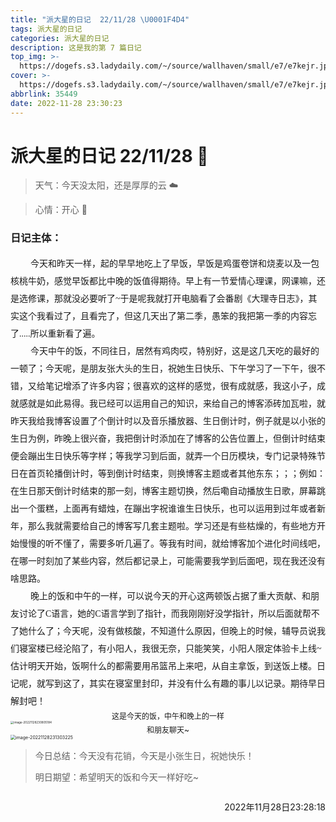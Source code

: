 ```yaml
---
title: "派大星的日记  22/11/28 \U0001F4D4"
tags: 派大星的日记
categories: 派大星的日记
description: 这是我的第 7 篇日记
top_img: >-
  https://dogefs.s3.ladydaily.com/~/source/wallhaven/small/e7/e7kejr.jpg?w=400&h=200&fmt=webp
cover: >-
  https://dogefs.s3.ladydaily.com/~/source/wallhaven/small/e7/e7kejr.jpg?w=400&h=200&fmt=webp
abbrlink: 35449
date: 2022-11-28 23:30:23
---
```


# 派大星的日记 22/11/28 📔

> 天气：今天没太阳，还是厚厚的云 ☁️

> 心情：开心 🌼

<style>
.main {
    padding: 0;
	text-indent: 2rem;
}
.main {
	margin: 0 0 !important;
	line-height: 2em;
    font-family: '微软雅黑';
	list-style-type: none !important;
}
    .img_text {
        text-align: center;
        margin: 0 !important;
        font-size: 12px;
    }
</style>


### 日记主体：

<p class="main">今天和昨天一样，起的早早地吃上了早饭，早饭是鸡蛋卷饼和烧麦以及一包核桃牛奶，感觉早饭都比中晚的饭值得期待。早上有一节爱情心理课，网课嘛，还是选修课，那就没必要听了~于是呢我就打开电脑看了会番剧《大理寺日志》，其实这个我看过了，且看完了，但这几天出了第二季，愚笨的我把第一季的内容忘了.....所以重新看了遍。</p>
<p class="main">今天中午的饭，不同往日，居然有鸡肉哎，特别好，这是这几天吃的最好的一顿了；今天呢，是朋友张大头的生日，祝她生日快乐、下午学习了一下午，很不错，又给笔记增添了许多内容；很喜欢的这样的感觉，很有成就感，我这小子，成就感就是如此易得。我已经可以运用自己的知识，来给自己的博客添砖加瓦啦，就昨天我给我博客设置了个倒计时以及音乐播放器、生日倒计时，例子就是以小张的生日为例，昨晚上很兴奋，我把倒计时添加在了博客的公告位置上，但倒计时结束便会蹦出生日快乐等字样；等我学习到后面，就弄一个日历模块，专门记录特殊节日在首页轮播倒计时，等到倒计时结束，则换博客主题或者其他东东；；；例如：在生日那天倒计时结束的那一刻，博客主题切换，然后嘞自动播放生日歌，屏幕跳出一个蛋糕，上面再有蜡烛，在蹦出字祝谁谁生日快乐，也可以运用到过年或者新年，那么我就需要给自己的博客写几套主题啦。学习还是有些枯燥的，有些地方开始慢慢的听不懂了，需要多听几遍了。等我有时间，就给博客加个进化时间线吧，在哪一时刻加了某些内容，然后都记录上，可能需要我学到后面吧，现在我还没有啥思路。</p>

<p class="main">晚上的饭和中午的一样，可以说今天的开心这两顿饭占据了重大贡献、和朋友讨论了C语言，她的C语言学到了指针，而我刚刚好没学指针，所以后面就帮不了她什么了；今天呢，没有做核酸，不知道什么原因，但晚上的时候，辅导员说我们寝室楼已经沦陷了，有小阳人，我很无奈，只能笑笑，小阳人限定体验卡上线~估计明天开始，饭啊什么的都需要用吊篮吊上来吧，从自主拿饭，到送饭上楼。日记呢，就写到这了，其实在寝室里封印，并没有什么有趣的事儿以记录。期待早日解封吧！</p>

<p class="img_text">这是今天的饭，中午和晚上的一样</p>

<img src="https://typora-xjw.oss-cn-chengdu.aliyuncs.com/img/image-20221128230805184.png" alt="image-20221128230805184" style="zoom:33%;" />

<p class="img_text">和朋友聊天~</p>

<img src="https://typora-xjw.oss-cn-chengdu.aliyuncs.com/img/image-20221128231303225.png" alt="image-20221128231303225" style="zoom: 50%;" />

> 今日总结：今天没有花销，今天是小张生日，祝她快乐！
>
> 明日期望：希望明天的饭和今天一样好吃~

<p style="float: right">2022年11月28日23:28:18</p><br>

